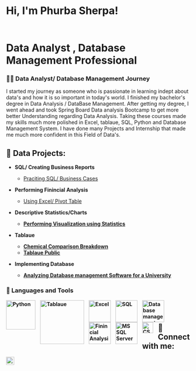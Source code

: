<h1>Hi, I'm Phurba Sherpa! 
<br>
<br>
<br/><a>Data Analyst</a> <a> </a>, <a> Database Management Professional</a></h1>



<summary><h3>👨‍💻 Data Analyst/ Database Management Journey </h3></summary>

   I started my journey as someone who is passionate in learning indept about data's and how it is so important in today's world. I finished my bachelor's degree in Data Analysis / DataBase Management. After getting my degree, I went ahead and took Spring Board Data analysis Bootcamp to get more better Understanding regarding Data Analysis. Taking these courses made my skills much more polished in Excel, tablaue, SQL, Python and Database Management System. I have done many Projects and Internship that made me much more confident in this Field of Data's. 




<h2>👨‍ Data Projects:</h2>

- <b> SQL/ Creating Business Reports </b>
  - [Praciting SQL/ Business Cases](https://github.com/phurbasherpa00/SQL)
- <b>Performing Finincial Analysis</b>
  - [Using Excel/ Pivot Table](https://github.com/phurbasherpa00/Finincial-Analysis) <b>
- <b>Descriptive Statistics/Charts</b>
  - [Performing Visualization using Statistics ](https://github.com/phurbasherpa00/Statistical-analysis)  
- <b>Tablaue </b>
  - [Chemical Comparison Breakdown](https://github.com/phurbasherpa00/Tableau)
  - [Tablaue Public](https://public.tableau.com/views/ChemCorpInc_CaseStudyDataAnalysis_16778815243220/Story1?:language=en-US&:display_count=n&:origin=viz_share_link)
  
- <b>Implementing Database </b>
  - [Analyzing Database management Software for a University ](https://github.com/phurbasherpa00/Implementing-database)

### 🧰 Languages and Tools

<img align="left" alt="Python" width="80px" style="padding-right:10px;" src="https://stackabuse.com/assets/images/logo-python.png"
/>
<img align="left" alt="Tablaue" width="120px" style="padding-right:10px;" src="https://i.pcmag.com/imagery/reviews/03ET1vJXgWnmfrLZ7g542br-5.fit_scale.size_1028x578.v1569475368.jpg" />
<img align="left" alt="Excel" width="60px" style="padding-right:10px;" src="https://img.icons8.com/color/256/ms-excel.png" />
<img align="left" alt="SQL" width="60px" style="padding-right:10px;" src="https://img.icons8.com/external-flaticons-lineal-flat-icons/256/external-sql-computer-programming-flaticons-lineal-flat-icons.png" />
<img align="left" alt="Database management " width="60px" style="padding-right:10px;" src="https://img.icons8.com/external-smashingstocks-glyph-smashing-stocks/256/external-data-management-industrial-production-factory-automation-smashingstocks-glyph-smashing-stocks.png" />
<img align="left" alt="Finincial Analysis" width="60px" style="padding-right:10px;" src="https://img.icons8.com/fluency/256/financial-analytics.png" />
<img align="left" alt="MS SQL Server " width="60px" style="padding-right:10px;" src="https://encrypted-tbn0.gstatic.com/images?q=tbn:ANd9GcSqSUBVncK8kDmMVHcaKdG97v1eun4XG7NB-w&usqp=CAU" />
<img align="left" alt="CSS" width="30px" style="padding-right:10px;" src="https://cdn.jsdelivr.net/gh/devicons/devicon/icons/css3/css3-plain.svg" />


<br />

<br>
   
<h2> 🤳  Connect with me:</h2>

[<img align="left" alt="phurbasherpa | LinkedIn" width="22px" src="https://cdn.jsdelivr.net/npm/simple-icons@v3/icons/linkedin.svg" />][linkedin]
   
   
   
[linkedin]: https://www.linkedin.com/in/phurba-sherpa-49b2141b8?lipi=urn%3Ali%3Apage%3Ad_flagship3_profile_view_base_contact_details%3B4m726awgRrK2Xw2HhXzGlg%3D%3D
   
   



